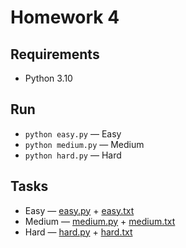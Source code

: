 # Homework 4

## Requirements

- Python 3.10

## Run

- `python easy.py` — Easy
- `python medium.py` — Medium
- `python hard.py` — Hard

## Tasks

- Easy — [easy.py](easy.py) + [easy.txt](artifacts/easy.txt)
- Medium — [medium.py](medium.py) + [medium.txt](artifacts/medium.txt)
- Hard — [hard.py](hard.py) + [hard.txt](artifacts/hard.txt)
